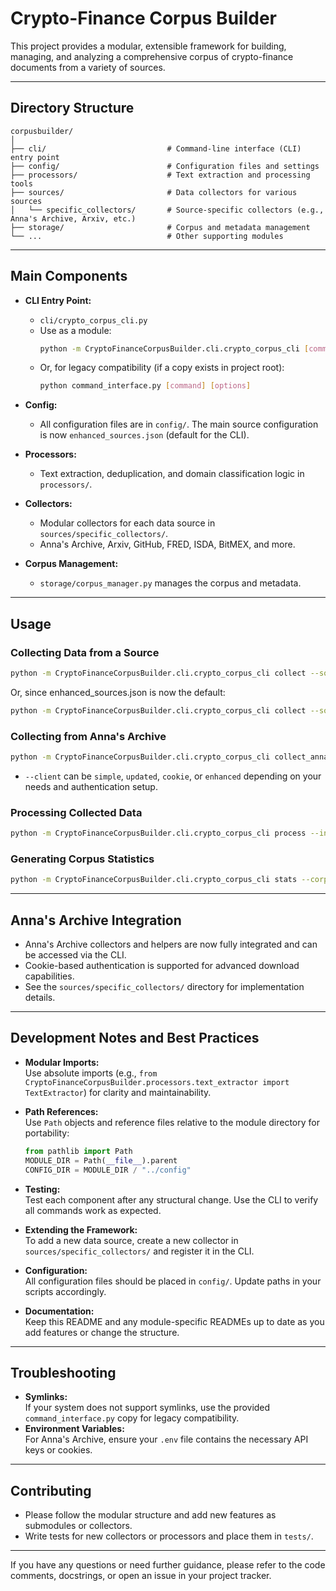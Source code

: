# Crypto-Finance Corpus Builder

This project provides a modular, extensible framework for building, managing, and analyzing a comprehensive corpus of crypto-finance documents from a variety of sources.

---

## Directory Structure

```
corpusbuilder/
│
├── cli/                           # Command-line interface (CLI) entry point
├── config/                        # Configuration files and settings
├── processors/                    # Text extraction and processing tools
├── sources/                       # Data collectors for various sources
│   └── specific_collectors/       # Source-specific collectors (e.g., Anna's Archive, Arxiv, etc.)
├── storage/                       # Corpus and metadata management
└── ...                            # Other supporting modules
```

---

## Main Components

- **CLI Entry Point:**  
  - `cli/crypto_corpus_cli.py`
  - Use as a module:  
    ```bash
    python -m CryptoFinanceCorpusBuilder.cli.crypto_corpus_cli [command] [options]
    ```
  - Or, for legacy compatibility (if a copy exists in project root):  
    ```bash
    python command_interface.py [command] [options]
    ```

- **Config:**  
  - All configuration files are in `config/`. The main source configuration is now `enhanced_sources.json` (default for the CLI).

- **Processors:**  
  - Text extraction, deduplication, and domain classification logic in `processors/`.

- **Collectors:**  
  - Modular collectors for each data source in `sources/specific_collectors/`.
  - Anna's Archive, Arxiv, GitHub, FRED, ISDA, BitMEX, and more.

- **Corpus Management:**  
  - `storage/corpus_manager.py` manages the corpus and metadata.

---

## Usage

### Collecting Data from a Source

```bash
python -m CryptoFinanceCorpusBuilder.cli.crypto_corpus_cli collect --sources arxiv github --config corpusbuilder/config/enhanced_sources.json --output-dir data/corpus_1
```

Or, since enhanced_sources.json is now the default:

```bash
python -m CryptoFinanceCorpusBuilder.cli.crypto_corpus_cli collect --sources arxiv github --output-dir data/corpus_1
```

### Collecting from Anna's Archive

```bash
python -m CryptoFinanceCorpusBuilder.cli.crypto_corpus_cli collect_annas --query "cryptocurrency trading" --client cookie --output-dir data/corpus_1/annas
```
- `--client` can be `simple`, `updated`, `cookie`, or `enhanced` depending on your needs and authentication setup.

### Processing Collected Data

```bash
python -m CryptoFinanceCorpusBuilder.cli.crypto_corpus_cli process --input-dir data/corpus_1 --output-dir data/corpus_1/processed
```

### Generating Corpus Statistics

```bash
python -m CryptoFinanceCorpusBuilder.cli.crypto_corpus_cli stats --corpus-dir data/corpus_1
```

---

## Anna's Archive Integration

- Anna's Archive collectors and helpers are now fully integrated and can be accessed via the CLI.
- Cookie-based authentication is supported for advanced download capabilities.
- See the `sources/specific_collectors/` directory for implementation details.

---

## Development Notes and Best Practices

- **Modular Imports:**  
  Use absolute imports (e.g., `from CryptoFinanceCorpusBuilder.processors.text_extractor import TextExtractor`) for clarity and maintainability.

- **Path References:**  
  Use `Path` objects and reference files relative to the module directory for portability:
  ```python
  from pathlib import Path
  MODULE_DIR = Path(__file__).parent
  CONFIG_DIR = MODULE_DIR / "../config"
  ```

- **Testing:**  
  Test each component after any structural change. Use the CLI to verify all commands work as expected.

- **Extending the Framework:**  
  To add a new data source, create a new collector in `sources/specific_collectors/` and register it in the CLI.

- **Configuration:**  
  All configuration files should be placed in `config/`. Update paths in your scripts accordingly.

- **Documentation:**  
  Keep this README and any module-specific READMEs up to date as you add features or change the structure.

---

## Troubleshooting

- **Symlinks:**  
  If your system does not support symlinks, use the provided `command_interface.py` copy for legacy compatibility.
- **Environment Variables:**  
  For Anna's Archive, ensure your `.env` file contains the necessary API keys or cookies.

---

## Contributing

- Please follow the modular structure and add new features as submodules or collectors.
- Write tests for new collectors or processors and place them in `tests/`.

---

If you have any questions or need further guidance, please refer to the code comments, docstrings, or open an issue in your project tracker. 